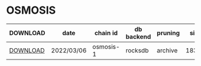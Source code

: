 # OSMOSIS
 
| DOWNLOAD  | date | chain id | db backend | pruning | size | file name | hash |
| --------- | ---- | -------- | ---------- | ------- | ---- | --------- | ---- |
| [DOWNLOAD](https://quicksync.ccvalidators.com/SNAPSHOTS/osmosis-1_20220306_archive.tar.lz4) | 2022/03/06 | osmosis-1 | rocksdb | archive | 1839G | osmosis-1_20220306_archive.tar.lz4 | 30fc06f33fe665c16d889e9b855e3453 |
